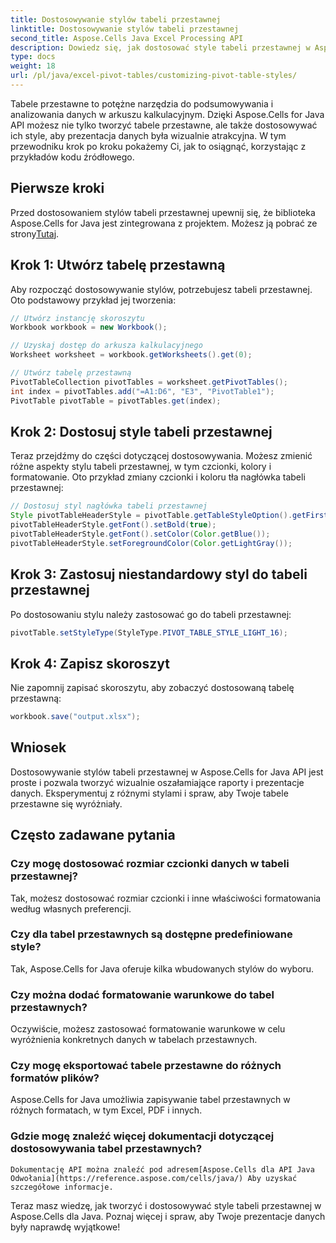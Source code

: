 ```yaml
---
title: Dostosowywanie stylów tabeli przestawnej
linktitle: Dostosowywanie stylów tabeli przestawnej
second_title: Aspose.Cells Java Excel Processing API
description: Dowiedz się, jak dostosować style tabeli przestawnej w Aspose.Cells for Java API. Twórz wizualnie atrakcyjne tabele przestawne z łatwością.
type: docs
weight: 18
url: /pl/java/excel-pivot-tables/customizing-pivot-table-styles/
---
```


Tabele przestawne to potężne narzędzia do podsumowywania i analizowania danych w arkuszu kalkulacyjnym. Dzięki Aspose.Cells for Java API możesz nie tylko tworzyć tabele przestawne, ale także dostosowywać ich style, aby prezentacja danych była wizualnie atrakcyjna. W tym przewodniku krok po kroku pokażemy Ci, jak to osiągnąć, korzystając z przykładów kodu źródłowego.

## Pierwsze kroki

 Przed dostosowaniem stylów tabeli przestawnej upewnij się, że biblioteka Aspose.Cells for Java jest zintegrowana z projektem. Możesz ją pobrać ze strony[Tutaj](https://releases.aspose.com/cells/java/).

## Krok 1: Utwórz tabelę przestawną

Aby rozpocząć dostosowywanie stylów, potrzebujesz tabeli przestawnej. Oto podstawowy przykład jej tworzenia:

```java
// Utwórz instancję skoroszytu
Workbook workbook = new Workbook();

// Uzyskaj dostęp do arkusza kalkulacyjnego
Worksheet worksheet = workbook.getWorksheets().get(0);

// Utwórz tabelę przestawną
PivotTableCollection pivotTables = worksheet.getPivotTables();
int index = pivotTables.add("=A1:D6", "E3", "PivotTable1");
PivotTable pivotTable = pivotTables.get(index);
```

## Krok 2: Dostosuj style tabeli przestawnej

Teraz przejdźmy do części dotyczącej dostosowywania. Możesz zmienić różne aspekty stylu tabeli przestawnej, w tym czcionki, kolory i formatowanie. Oto przykład zmiany czcionki i koloru tła nagłówka tabeli przestawnej:

```java
// Dostosuj styl nagłówka tabeli przestawnej
Style pivotTableHeaderStyle = pivotTable.getTableStyleOption().getFirstRowStyle();
pivotTableHeaderStyle.getFont().setBold(true);
pivotTableHeaderStyle.getFont().setColor(Color.getBlue());
pivotTableHeaderStyle.setForegroundColor(Color.getLightGray());
```

## Krok 3: Zastosuj niestandardowy styl do tabeli przestawnej

Po dostosowaniu stylu należy zastosować go do tabeli przestawnej:

```java
pivotTable.setStyleType(StyleType.PIVOT_TABLE_STYLE_LIGHT_16);
```

## Krok 4: Zapisz skoroszyt

Nie zapomnij zapisać skoroszytu, aby zobaczyć dostosowaną tabelę przestawną:

```java
workbook.save("output.xlsx");
```

## Wniosek

Dostosowywanie stylów tabeli przestawnej w Aspose.Cells for Java API jest proste i pozwala tworzyć wizualnie oszałamiające raporty i prezentacje danych. Eksperymentuj z różnymi stylami i spraw, aby Twoje tabele przestawne się wyróżniały.

## Często zadawane pytania

### Czy mogę dostosować rozmiar czcionki danych w tabeli przestawnej?
   Tak, możesz dostosować rozmiar czcionki i inne właściwości formatowania według własnych preferencji.

### Czy dla tabel przestawnych są dostępne predefiniowane style?
   Tak, Aspose.Cells for Java oferuje kilka wbudowanych stylów do wyboru.

### Czy można dodać formatowanie warunkowe do tabel przestawnych?
   Oczywiście, możesz zastosować formatowanie warunkowe w celu wyróżnienia konkretnych danych w tabelach przestawnych.

### Czy mogę eksportować tabele przestawne do różnych formatów plików?
   Aspose.Cells for Java umożliwia zapisywanie tabel przestawnych w różnych formatach, w tym Excel, PDF i innych.

### Gdzie mogę znaleźć więcej dokumentacji dotyczącej dostosowywania tabel przestawnych?
    Dokumentację API można znaleźć pod adresem[Aspose.Cells dla API Java Odwołania](https://reference.aspose.com/cells/java/) Aby uzyskać szczegółowe informacje.

Teraz masz wiedzę, jak tworzyć i dostosowywać style tabeli przestawnej w Aspose.Cells dla Java. Poznaj więcej i spraw, aby Twoje prezentacje danych były naprawdę wyjątkowe!